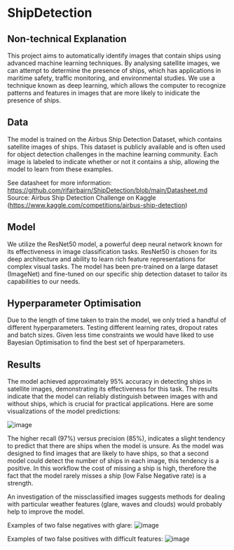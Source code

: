 # ShipDetection

## Non-technical Explanation
This project aims to automatically identify images that contain ships using advanced machine learning techniques. By analysing satellite images, we can attempt to determine the presence of ships, which has applications in maritime safety, traffic monitoring, and environmental studies. We use a technique known as deep learning, which allows the computer to recognize patterns and features in images that are more likely to inidicate the presence of ships.

## Data
The model is trained on the Airbus Ship Detection Dataset, which contains satellite images of ships. This dataset is publicly available and is often used for object detection challenges in the machine learning community. Each image is labeled to indicate whether or not it contains a ship, allowing the model to learn from these examples.

See datasheet for more information: https://github.com/rifairbairn/ShipDetection/blob/main/Datasheet.md
Source: Airbus Ship Detection Challenge on Kaggle (https://www.kaggle.com/competitions/airbus-ship-detection)

## Model
We utilize the ResNet50 model, a powerful deep neural network known for its effectiveness in image classification tasks. ResNet50 is chosen for its deep architecture and ability to learn rich feature representations for complex visual tasks. The model has been pre-trained on a large dataset (ImageNet) and fine-tuned on our specific ship detection dataset to tailor its capabilities to our needs.

## Hyperparameter Optimisation
Due to the length of time taken to train the model, we only tried a handful of different hyperparameters. Testing different learning rates, dropout rates and batch sizes. Given less time constraints we would have liked to use Bayesian Optimisation to find the best set of hperparameters. 

## Results
The model achieved approximately 95% accuracy in detecting ships in satellite images, demonstrating its effectiveness for this task. The results indicate that the model can reliably distinguish between images with and without ships, which is crucial for practical applications. Here are some visualizations of the model predictions:

![image](https://github.com/rifairbairn/ShipDetection/assets/77961773/e5e870b2-1e97-4d04-a8f1-795f77ccb368)

The higher recall (97%) versus precision (85%), indicates a slight tendency to predict that there are ships when the model is unsure. As the model was designed to find images that are likely to have ships, so that a second model could detect the number of ships in each image, this tendency is a positive. In this workflow the cost of missing a ship is high, therefore the fact that the model rarely misses a ship (low False Negative rate) is a strength.

An investigation of the missclassified images suggests methods for dealing with particular weather features (glare, waves and clouds) would probably help to improve the model. 

Examples of two false negatives with glare:
![image](https://github.com/rifairbairn/ShipDetection/assets/77961773/2be70f71-d185-44fe-8bca-7d572488f8b4)

Examples of two false positives with difficult features:
![image](https://github.com/rifairbairn/ShipDetection/assets/77961773/acd85b7d-1d83-44d4-8fea-441324969cd1)
